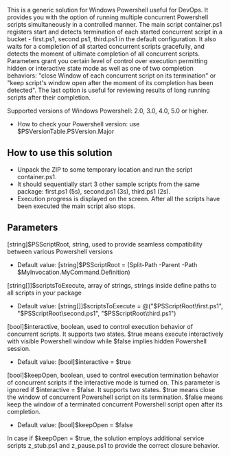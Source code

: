 This is a generic solution for Windows Powershell useful for DevOps. It provides you with the option of running multiple concurrent Powershell scripts simultaneously in a controlled manner.
The main script container.ps1 registers start and detects termination of each started concurrent script in a bucket - first.ps1, second.ps1, third.ps1 in the default configuration. It also waits for a completion of all started concurrent scripts gracefully, and detects the moment of ultimate completion of all concurrent scripts. Parameters grant you certain level of control over execution permitting hidden or interactive state mode as well as one of two completion behaviors: "close Window of each concurrent script on its termination" or "keep script's window open after the moment of its completion has been detected". The last option is useful for reviewing results of long running scripts after their completion.

Supported versions of Windows Powershell: 2.0, 3.0, 4.0, 5.0 or higher.
- How to check your Powershell version: use $PSVersionTable.PSVersion.Major

How to use this solution
------------------------
- Unpack the ZIP to some temporary location and run the script container.ps1.
- It should sequentially start 3 other sample scripts from the same package: first.ps1 (5s), second.ps1 (3s), third.ps1 (2s).
- Execution progress is displayed on the screen. After all the scripts have been executed the main script also stops.

Parameters
----------
[string]$PSScriptRoot, string, used to provide seamless compatibility between various Powershell versions
- Default value: [string]$PSScriptRoot = (Split-Path -Parent -Path $MyInvocation.MyCommand.Definition)

[string[]]$scriptsToExecute, array of strings, strings inside define paths to all scripts in your package
- Default value: [string[]]$scriptsToExecute = @("$PSScriptRoot\first.ps1", "$PSScriptRoot\second.ps1", "$PSScriptRoot\third.ps1")

[bool]$interactive, boolean, used to control execution behavior of concurrent scripts. 
It supports two states. $true means execute interactively with visible Powershell window while $false implies hidden Powershell session.
- Default value: [bool]$interactive = $true

[bool]$keepOpen, boolean, used to control execution termination behavior of concurrent scripts if the interactive mode is turned on. This parameter is ignored if $interactive = $false.
It supports two states. $true means close the window of concurrent Powershell script on its termination. $false means keep the window of a terminated concurrent Powershell script open after its completion.
- Default value: [bool]$keepOpen = $false

In case if $keepOpen = $true, the solution employs additional service scripts z_stub.ps1 and z_pause.ps1 to provide the correct closure behavior.
